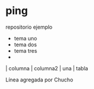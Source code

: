 ping
====

repositorio ejemplo

* tema uno
* tema dos
* tema tres
* 

| columna | columna2
| una     | tabla

Línea agregada por Chucho
